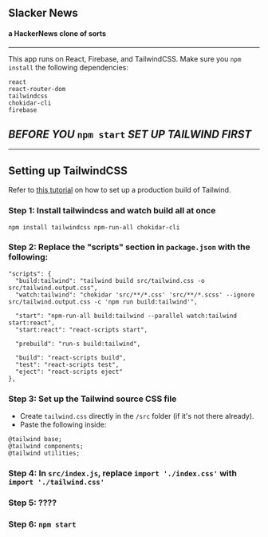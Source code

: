 ## Slacker News 
#### a HackerNews clone of sorts

---

This app runs on React, Firebase, and TailwindCSS. Make sure you  ```npm install``` the following dependencies:

```
react
react-router-dom
tailwindcss
chokidar-cli
firebase
```

## *BEFORE YOU* ```npm start``` *SET UP TAILWIND FIRST*

---
## Setting up TailwindCSS
Refer to [this tutorial](https://daveceddia.com/tailwind-create-react-app/#production) on how to set up a production build of Tailwind.
### Step 1: Install tailwindcss and watch build all at once
```
npm install tailwindcss npm-run-all chokidar-cli
```

### Step 2: Replace the "scripts" section in ```package.json``` with the following:
```
"scripts": {
  "build:tailwind": "tailwind build src/tailwind.css -o src/tailwind.output.css",
  "watch:tailwind": "chokidar 'src/**/*.css' 'src/**/*.scss' --ignore src/tailwind.output.css -c 'npm run build:tailwind'",

  "start": "npm-run-all build:tailwind --parallel watch:tailwind start:react",
  "start:react": "react-scripts start",

  "prebuild": "run-s build:tailwind",

  "build": "react-scripts build",
  "test": "react-scripts test",
  "eject": "react-scripts eject"
},
```

### Step 3: Set up the Tailwind source CSS file
- Create ```tailwind.css``` directly in the ```/src``` folder (if it's not there already).
- Paste the following inside:
```
@tailwind base;
@tailwind components;
@tailwind utilities;
```

### Step 4: In ```src/index.js```, replace ```import './index.css'``` with ```import './tailwind.css'```

### Step 5: ????
### Step 6: ```npm start```